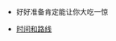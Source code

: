 * 好好准备肯定能让你大吃一惊

* [时间和路线](https://lqjj20211207091141776.worktile.com/mission/projects/61af60592ffbee788b12a20c)